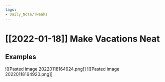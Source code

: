 ```yaml
---
tags:
- Daily_Note/Tweaks
---
```


# [[2022-01-18]] Make Vacations Neat



## Examples

![[Pasted image 20220118164924.png]]
![[Pasted image 20220118164920.png]]